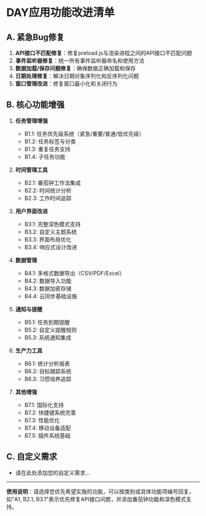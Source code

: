 # DAY应用功能改进清单

## A. 紧急Bug修复
1. **API接口不匹配修复**：修复preload.js与渲染进程之间的API接口不匹配问题
2. **事件监听器修复**：统一所有事件监听器命名和使用方法
3. **数据加载/保存问题修复**：确保数据正确加载和保存
4. **日期处理修复**：解决日期对象序列化和反序列化问题
5. **窗口管理改进**：修复窗口最小化和关闭行为

## B. 核心功能增强
1. **任务管理增强**
   - B1.1: 任务优先级系统（紧急/重要/普通/低优先级）
   - B1.2: 任务标签与分类
   - B1.3: 重复任务支持
   - B1.4: 子任务功能

2. **时间管理工具**
   - B2.1: 番茄钟工作法集成
   - B2.2: 时间统计分析
   - B2.3: 工作时间追踪

3. **用户界面改进**
   - B3.1: 完整深色模式支持
   - B3.2: 自定义主题系统
   - B3.3: 界面布局优化
   - B3.4: 响应式设计改进

4. **数据管理**
   - B4.1: 多格式数据导出（CSV/PDF/Excel）
   - B4.2: 数据导入功能
   - B4.3: 数据加密存储
   - B4.4: 云同步基础设施

5. **通知与提醒**
   - B5.1: 任务到期提醒
   - B5.2: 自定义提醒规则
   - B5.3: 系统通知集成

6. **生产力工具**
   - B6.1: 统计分析报表
   - B6.2: 目标跟踪系统
   - B6.3: 习惯培养追踪

7. **其他增强**
   - B7.1: 国际化支持
   - B7.2: 快捷键系统完善
   - B7.3: 性能优化
   - B7.4: 移动设备适配
   - B7.5: 插件系统基础

## C. 自定义需求
- 请在此处添加您的自定义需求...

---

**使用说明**：请选择您优先希望实施的功能，可以按类别或具体功能项编号回复，如"A1, B2.1, B3.1"表示优先修复API接口问题，并添加番茄钟功能和深色模式支持。 